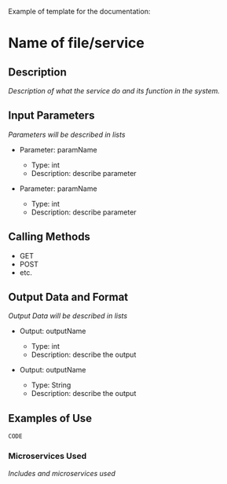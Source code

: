 Example of template for the documentation:

# Name of file/service

## Description
*Description of what the service do and its function in the system.*

## Input Parameters
*Parameters will be described in lists*
- Parameter: paramName
   - Type: int
   - Description: describe parameter

- Parameter: paramName
   - Type: int
   - Description: describe parameter

## Calling Methods
- GET
- POST
- etc.

## Output Data and Format
*Output Data will be described in lists*
- Output: outputName
   - Type: int
   - Description: describe the output

- Output: outputName
   - Type: String
   - Description: describe the output

## Examples of Use
`CODE`

### Microservices Used
*Includes and microservices used*
